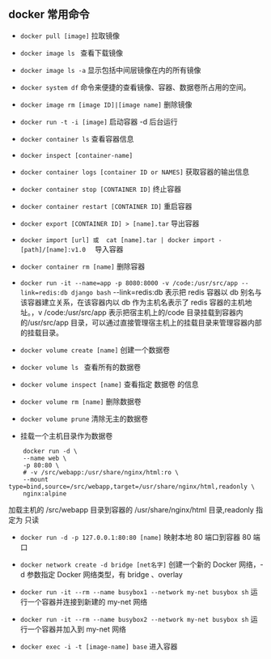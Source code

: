 ## docker 常用命令

- `docker pull [image]` 拉取镜像
- `docker image ls ` 查看下载镜像
- `docker image ls -a` 显示包括中间层镜像在内的所有镜像
- `docker system df` 命令来便捷的查看镜像、容器、数据卷所占用的空间。
- `docker image rm [image ID]|[image name]` 删除镜像

- `docker run -t -i [image]` 启动容器 -d 后台运行
- `docker container ls` 查看容器信息
- `docker inspect [container-name]`
- `docker container logs [container ID or NAMES]` 获取容器的输出信息
- `docker container stop [CONTAINER ID]` 终止容器
- `docker container restart [CONTAINER ID]` 重启容器
- `docker export [CONTAINER ID] > [name].tar` 导出容器
- `docker import [url] 或  cat [name].tar | docker import - [path]/[name]:v1.0  ` 导入容器
- `docker container rm [name]` 删除容器
- `docker run -it --name=app -p 8080:8000 -v /code:/usr/src/app --link=redis:db django bash` --link=redis:db 表示把 redis 容器以 db 别名与该容器建立关系，在该容器内以 db 作为主机名表示了 redis 容器的主机地址。，v /code:/usr/src/app 表示把宿主机上的/code 目录挂载到容器内的/usr/src/app 目录，可以通过直接管理宿主机上的挂载目录来管理容器内部的挂载目录。

- `docker volume create [name]` 创建一个数据卷
- `docker volume ls ` 查看所有的数据卷
- `docker volume inspect [name]` 查看指定 数据卷 的信息
- `docker volume rm [name]` 删除数据卷
- `docker volume prune` 清除无主的数据卷

- 挂载一个主机目录作为数据卷

```
    docker run -d \
    --name web \
    -p 80:80 \
    # -v /src/webapp:/usr/share/nginx/html:ro \
    --mount type=bind,source=/src/webapp,target=/usr/share/nginx/html,readonly \
    nginx:alpine
```

加载主机的 /src/webapp 目录到容器的 /usr/share/nginx/html 目录,readonly 指定为 只读

- `docker run -d -p 127.0.0.1:80:80 [name]` 映射本地 80 端口到容器 80 端口

- `docker network create -d bridge [net名字]` 创建一个新的 Docker 网络，-d 参数指定 Docker 网络类型，有 bridge 、overlay

- `docker run -it --rm --name busybox1 --network my-net busybox sh` 运行一个容器并连接到新建的 my-net 网络

- `docker run -it --rm --name busybox2 --network my-net busybox sh` 运行一个容器并加入到 my-net 网络

- `docker exec -i -t [image-name] base` 进入容器
